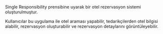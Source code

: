 
Single Responsibility prensibine uyarak bir otel rezervasyon sistemi oluşturulmuştur.

Kullanıcılar bu uygulama ile otel araması yapabilir, tedarikçilerden otel bilgisi alabilir, rezervasyon oluşturabilir ve rezervasyon detaylarını görüntüleyebilir.
